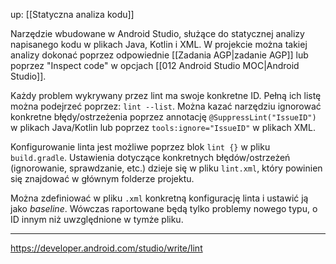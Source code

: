 up: [[Statyczna analiza kodu]]

Narzędzie wbudowane w Android Studio, służące do statycznej analizy napisanego kodu w plikach Java, Kotlin i XML. W projekcie można takiej analizy dokonać poprzez odpowiednie [[Zadania AGP|zadanie AGP]] lub poprzez "Inspect code" w opcjach [[012 Android Studio MOC|Android Studio]].

Każdy problem wykrywany przez lint ma swoje konkretne ID. Pełną ich listę można podejrzeć poprzez: `lint --list`. Można kazać narzędziu ignorować konkretne błędy/ostrzeżenia poprzez annotację `@SuppressLint("IssueID")` w plikach Java/Kotlin lub poprzez `tools:ignore="IssueID"` w plikach XML.

Konfigurowanie linta jest możliwe poprzez blok `lint {}` w pliku `build.gradle`. Ustawienia dotyczące konkretnych błędów/ostrzeżeń (ignorowanie, sprawdzanie, etc.) dzieje się w pliku `lint.xml`, który powinien się znajdować w głównym folderze projektu.

Można zdefiniować w pliku `.xml` konkretną konfigurację linta i ustawić ją jako _baseline_. Wówczas raportowane będą tylko problemy nowego typu, o ID innym niż uwzględnione w tymże pliku.

---
https://developer.android.com/studio/write/lint